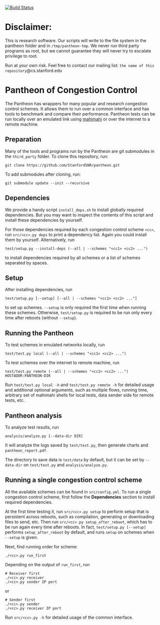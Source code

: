 [![Build Status](https://travis-ci.org/StanfordSNR/pantheon.svg?branch=master)](https://travis-ci.org/StanfordSNR/pantheon)

# Disclaimer:
This is research software. Our scripts will write to
the file system in the pantheon folder and in `/tmp/pantheon-tmp`.
We never run third party programs as root, but we cannot guarantee they will
never try to escalate privilege to root.

Run at your own risk. Feel free to contact our mailing list:
`the name of this repository`@cs.stanford.edu

# Pantheon of Congestion Control
The Pantheon has wrappers for many popular and research congestion control
schemes. It allows them to run over a common interface and has tools to
benchmark and compare their performance.
Pantheon tests can be run locally over an emulated link using
[mahimahi](http://mahimahi.mit.edu/) or over the internet to a remote machine.

## Preparation
Many of the tools and programs run by the Pantheon are git submodules in the
`third_party` folder. To clone this repository, run:

```
git clone https://github.com/StanfordSNR/pantheon.git
```

To add submodules after cloning, run:

```
git submodule update --init --recursive
```

## Dependencies
We provide a handy script `install_deps.sh` to install globally required
dependencies. But you may want to inspect the contents of this script and
install these dependencies by yourself.

For those dependencies required by each congestion control scheme `<cc>`,
run `src/<cc>.py deps` to print a dependency list. Again you could install
them by yourself. Alternatively, run

```
test/setup.py --install-deps (--all | --schemes "<cc1> <cc2> ...")
```

to install dependencies required by all schemes or a list of schemes separated
by spaces.

## Setup
After installing dependencies, run

```
test/setup.py [--setup] [--all | --schemes "<cc1> <cc2> ..."]
```

to set up schemes. `--setup` is only required the first time when running these
schemes. Otherwise, `test/setup.py` is required to be run only every time after
reboots (without `--setup`).

## Running the Pantheon
To test schemes in emulated networks locally, run

```
test/test.py local (--all | --schemes "<cc1> <cc2> ...")
```

To test schemes over the internet to remote machine, run

```
test/test.py remote (--all | --schemes "<cc1> <cc2> ...") HOSTADDR:PANTHEON-DIR
```

Run `test/test.py local -h` and `test/test.py remote -h` for detailed
usage and additional optional arguments, such as multiple flows, running time,
arbitrary set of mahimahi shells for local tests, data sender side for
remote tests, etc.

## Pantheon analysis
To analyze test results, run

```
analysis/analyze.py [--data-dir DIR]
```

It will analyze the logs saved by `test/test.py`, then generate charts and
`pantheon_report.pdf`.

The directory to save data is `test/data` by default,
but it can be set by `--data-dir` on `test/test.py` and `analysis/analyze.py`.

## Running a single congestion control scheme
All the available schemes can be found in `src/config.yml`. To run a single
congestion control scheme, first follow the **Dependencies** section to install
required dependencies.

At the first time testing it, run `src/<cc>.py setup`
to perform setup that is persistent across reboots, such as compilation,
generating or downloading files to send, etc. Then run
`src/<cc>.py setup_after_reboot`, which has to be run again every time after
reboots. In fact, `test/setup.py [--setup]` performs `setup_after_reboot` by
default, and runs `setup` on schemes when `--setup` is given.

Next, find running order for scheme:
```
./<cc>.py run_first
```

Depending on the output of `run_first`, run

```
# Receiver first
./<cc>.py receiver
./<cc>.py sender IP port
```

or

```
# Sender first
./<cc>.py sender
./<cc>.py receiver IP port
```

Run `src/<cc>.py -h` for detailed usage of the common interface.
